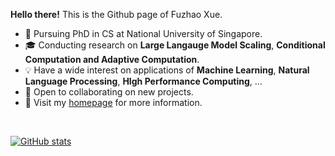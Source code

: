 **Hello there!** This is the Github page of Fuzhao Xue.

- 📖 Pursuing PhD in CS at National University of Singapore.
- 🎓 Conducting research on **Large Langauge Model Scaling**, **Conditional Computation and Adaptive Computation**.
- 💡 Have a wide interest on applications of **Machine Learning**, **Natural Language Processing**, **HIgh Performance Computing**, ...
- 👀 Open to collaborating on new projects.
- 💬 Visit my [homepage](https://xuefuzhao.github.io/) for more information.

<br>

[![GitHub stats](https://github-readme-stats.vercel.app/api?username=xuefuzhao&theme=radical)](https://github.com/anuraghazra/github-readme-stats)

<!---
XueFuzhao/XueFuzhao is a ✨ special ✨ repository because its `README.md` (this file) appears on your GitHub profile.
You can click the Preview link to take a look at your changes.
--->

